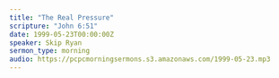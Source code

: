 ```yaml
---
title: "The Real Pressure"
scripture: "John 6:51"
date: 1999-05-23T00:00:00Z
speaker: Skip Ryan
sermon_type: morning
audio: https://pcpcmorningsermons.s3.amazonaws.com/1999-05-23.mp3 
---
```



